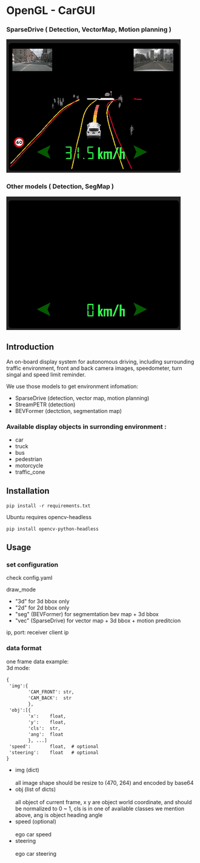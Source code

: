 # OpenGL - CarGUI

### SparseDrive ( Detection, VectorMap, Motion planning )
![alt text](gif/car_gui_vec_traj_0907_.gif)

### Other models ( Detection, SegMap )
![alt text](gif/car_gui_seg_0907_.gif)

## Introduction
An on-board display system for autonomous driving, including surrounding traffic environment, front and back camera images, speedometer, turn singal and speed limit reminder.

We use those models to get environment infomation:

- SparseDrive (detection, vector map, motion planning)
- StreamPETR (detection)
- BEVFormer (dectction, segmentation map)




### Available display objects in surronding environment :
- car
- truck
- bus
- pedestrian
- motorcycle
- traffic_cone


## Installation
```
pip install -r requirements.txt
```

Ubuntu requires opencv-headless
```
pip install opencv-python-headless
```

## Usage

###  set configuration 

check config.yaml

draw_mode

- "3d" for 3d bbox only
- "2d" for 2d bbox only
- "seg" (BEVFormer) for segmemtation bev map + 3d bbox
- "vec" (SparseDrive) for vector map + 3d bbox + motion preditcion


ip, port: receiver client ip
 
### data format
one frame data example:<br>
3d mode:
```
{
 'img':{
        'CAM_FRONT': str,
        'CAM_BACK':  str
        },   
 'obj':[{
        'x':    float,
        'y':    float,
        'cls':  str,
        'ang':  float
        }, ...]
 'speed':       float,  # optional
 'steering':    float   # optional
}
```
- img (dict)<br><br>
all image shape should be resize to (470, 264) and encoded by base64
- obj (list of dicts)<br><br>
all object of current frame, x y are object world coordinate, and should be normalized to 0 ~ 1, cls is in one of available classes we mention above, ang is object heading angle
- speed (optional)<br><br>
ego car speed
- steering<br><br>
ego car steering
